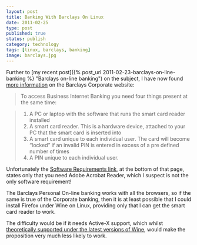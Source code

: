 ```yaml
--- 
layout: post 
title: Banking With Barclays On Linux
date: 2011-02-25
type: post 
published: true 
status: publish
category: technology
tags: [linux, barclays, banking]
image: barclays.jpg
---
```


Further to [my recent post]({% post_url 2011-02-23-barclays-on-line-banking %} "Barclays on-line banking")
on the subject, I have now found [more information](http://www.business.barclays.co.uk/BRC1/jsp/brccontrol?task=homefreevi8&value=10335&target=_blank&site=bbb "Barclays Corporate Internet Security") on the Barclays Corporate website:

> To access Business Internet Banking you need four things present at
> the same time:

<!--more-->

> 1.  A PC or laptop with the software that runs the smart card reader
>     installed
> 2.  A smart card reader. This is a hardware device, attached to your
>     PC that the smart card is inserted into
> 3.  A smart card unique to each individual user. The card will become
>     “locked” if an invalid PIN is entered in excess of a pre defined
>     number of times
> 4.  A PIN unique to each individual user.

Unfortunately the [Software Requirements link](http://www.business.barclays.co.uk/BRC1/jsp/brccontrol?task=popup1vi8&value=13114&target=_blank&site=bbb "Barclays Software Requirements"),
at the bottom of that page, states only that you need Adobe Acrobat
Reader, which I suspect is not the only software requirement!

The Barclays Personal On-line banking works with all the browsers, so if
the same is true of the Corporate banking, then it is at least possible
that I could install Firefox under Wine on Linux, providing only that I
can get the smart card reader to work.

The difficulty would be if it needs Active-X support, which whilst
[theoretically supported under the latest versions of Wine](http://www.winehq.org/news/2010121001 "WineHQ Change Log"), would
make the proposition very much less likely to work.

